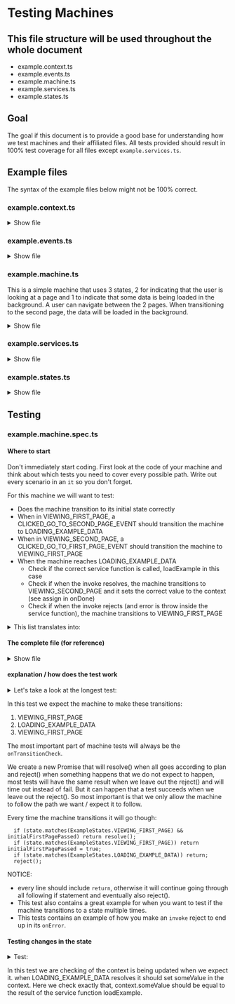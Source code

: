 # Testing Machines

## This file structure will be used throughout the whole document
 - example.context.ts
 - example.events.ts
 - example.machine.ts
 - example.services.ts
 - example.states.ts

## Goal

The goal if this document is to provide a good base for understanding how we test machines and their affiliated files. All tests provided should result in 100% test coverage for all files except `example.services.ts`.

## Example files

The syntax of the example files below might not be 100% correct.

### example.context.ts

<details>
  <summary>Show file</summary>

  ```
  export interface ExampleContext {
    someValue: string;
  }

  ```

</details>

### example.events.ts

<details>
  <summary>Show file</summary>

```
import { EventObject } from 'xstate';

export enum ExampleEvents {
  CLICKED_GO_TO_FIRST_PAGE = '[ExampleEvents: Clicked Go To First Page]',
  CLICKED_GO_TO_SECOND_PAGE = '[ExampleEvents: Clicked Go To Second Page]',
}

export class ClickedGoToFirstPageEvent implements EventObject {

  public type: ExampleEvents.CLICKED_GO_TO_FIRST_PAGE = ExampleEvents.CLICKED_GO_TO_FIRST_PAGE;

}

export class ClickedGoToSecondPageEvent implements EventObject {

  public type: ExampleEvents.CLICKED_GO_TO_SECOND_PAGE = ExampleEvents.CLICKED_GO_TO_SECOND_PAGE;

}


export type ExampleEvent =
  | ClickedGoToFirstPageEvent
  | ClickedGoToSecondPageEvent;

```

</details>

### example.machine.ts

This is a simple machine that uses 3 states, 2 for indicating that the user is looking at a page and 1 to indicate that some data is being loaded in the background. A user can navigate between the 2 pages. When transitioning to the second page, the data will be loaded in the background.

<details>
  <summary>Show file</summary>

```
import { MachineConfig, StateMachine } from 'xstate';
import { ExampleContext } from './example.context';
import { ExampleState, ExampleStates, ExampleStateSchema } from './example.states';
import { ExampleEvent, ExampleEvents } from './example.events';
import { loadExample } from './example.services';

// eslint-disable-next-line max-len
export type ExampleMachine = StateMachine<ExampleContext, ExampleStateSchema, ExampleEvent, ExampleState>;

export const exampleMachine: MachineConfig<ExampleContext, ExampleStateSchema, ExampleEvent> = {

  initial: ExampleStates.VIEWING_FIRST_PAGE,

  states: {
    [ExampleStates.VIEWING_FIRST_PAGE]: {
      on: {
        [ExampleEvents.CLICKED_GO_TO_SECOND_PAGE]: ExampleStates.LOADING_EXAMPLE_DATA,
      },
    },
    [ExampleStates.LOADING_EXAMPLE_DATA]: {
      invoke: {
        src: (c: ExampleContext, e: ExampleEvent) => loadExample(c, e),
        onDone: {
          actions: assign({ someValue: (c: ExampleContext, ev: DoneInvokeEvent<string>) => ev.data }),
          target: ExampleStates.VIEWING_SECOND_PAGE,
        },
        onError: {
          actions: log('An error occurred loading example data'),
          target: ExampleStates.VIEWING_FIRST_PAGE,
        },
      }
    },
    [ExampleStates.VIEWING_SECOND_PAGE]: {
      on: {
        [ExampleEvents.CLICKED_GO_TO_FIRST_PAGE]: ExampleStates.VIEWING_FIRST_PAGE,
      },
    },
  },

};

```

</details>

### example.services.ts

<details>
  <summary>Show file</summary>

```
import { ExampleContext } from './example.context';
import { ExampleEvent } from './example.events';

export const loadExample = async (
  context: ExampleContext,
  ev: ExampleEvent,
): Promise<string> => {
  return 'someValue';
}
```

</details>

### example.states.ts

<details>
  <summary>Show file</summary>

```
import { StateSchema } from 'xstate';
import { ExampleContext } from './example.context';

export enum ExampleStates {
  VIEWING_FIRST_PAGE = '[ExampleStates: Viewing First Page]',
  VIEWING_SECOND_PAGE = '[ExampleStates: Viewing Second Page]',
  LOADING_EXAMPLE_DATA = '[ExampleStates: Loading Example Data]',
}

export interface ExampleState {
  value:
  | ExampleStates.VIEWING_FIRST_PAGE
  | ExampleStates.VIEWING_SECOND_PAGE
  | ExampleStates.LOADING_EXAMPLE_DATA;
  context: ExampleContext;
}

export interface ExampleStateSchema extends StateSchema<ExampleContext> {
  states: {
    [key in ExampleStates]?: StateSchema<ExampleContext>;
  };
}

```

</details>

## Testing

### example.machine.spec.ts

#### Where to start

Don't immediately start coding. First look at the code of your machine and think about which tests you need to cover every possible path. Write out every scenario in an `it` so you don't forget.

For this machine we will want to test:
 - Does the machine transition to its initial state correctly
 - When in VIEWING_FIRST_PAGE, a CLICKED_GO_TO_SECOND_PAGE_EVENT should transition the machine to LOADING_EXAMPLE_DATA
 - When in VIEWING_SECOND_PAGE, a CLICKED_GO_TO_FIRST_PAGE_EVENT should transition the machine to VIEWING_FIRST_PAGE
 - When the machine reaches LOADING_EXAMPLE_DATA
   - Check if the correct service function is called, loadExample in this case
   - Check if when the invoke resolves, the machine transitions to VIEWING_SECOND_PAGE and it sets the correct value to the context (see assign in onDone)
   - Check if when the invoke rejects (and error is throw inside the service function), the machine transitions to VIEWING_FIRST_PAGE

<details>
  <summary>This list translates into:</summary>

```
describe('exampleMachine', () => {

  let machine: InterpreterFrom<ExampleMachine>;

  beforeEach(() => {

    jest.resetAllMocks();

    machine = interpret(createMachine<ExampleContext, ExampleEvent, ExampleState>(exampleMachine).withContext({ someValue: 'blabla' }));

    // mock the service functions as these should be tested in their own file and may not be covered by this file
    jest.spyOn(services, 'loadExample').mockResolvedValue('blablaReturnedByServiceFunction');

  });

  afterEach(() => {

    machine.stop();

  });

  it('should instantiate', () => {

    machine.start();

    expect(machine).toBeTruthy();

  });

  it(`should transition to ${ExampleStates.VIEWING_FIRST_PAGE} as its initial state`, async () => {

  });

  describe(`${ExampleStates.VIEWING_FIRST_PAGE}`, () => {

    it(`should transition to ${ExampleStates.LOADING_EXAMPLE_DATA} on ${ExampleEvents.CLICKED_GO_TO_SECOND_PAGE_EVENT}`, async () => {

    });

  });

  describe(`${ExampleStates.VIEWING_SECOND_PAGE}`, () => {

    it(`should transition to ${ExampleStates.VIEWING_FIRST_PAGE} on ${ExampleEvents.CLICKED_GO_TO_FIRST_PAGE_EVENT}`, async () => {

    });

  });

  describe(`${ExampleStates.LOADING_EXAMPLE_DATA}`, () => {

    describe('INVOKE', () => {

      it('should call example.services.loadExample', async () => {

      });

      it(`should transition to ${ExampleStates.VIEWING_SECOND_PAGE} when invoke resolves`, async () => {

      });

      it(`should transition to ${ExampleStates.VIEWING_FIRST_PAGE} when invoke rejects`, async () => {

      });

    });

  });

});
```


</details>

#### The complete file (for reference)

<details> 
  <summary>Show file</summary>
  
  ```
  import { createMachine, interpret, InterpreterFrom } from 'xstate';
  import { exampleMachine, ExampleMachine } from './example.machine';
  import { ClickedGoToFirstPageEvent, ClickedGoToSecondPageEvent, ExampleEvent, ExampleEvents } from './example.events';
  import { ExampleState, ExampleStates } from './example.states';
  import { ExampleContext } from './example.context';
  import * as services from './example.services';

  describe('exampleMachine', () => {

    let machine: InterpreterFrom<ExampleMachine>;

    beforeEach(() => {

      jest.resetAllMocks();

      machine = interpret(createMachine<ExampleContext, ExampleEvent, ExampleState>(exampleMachine).withContext({ someValue: 'blabla' }));

      // mock the service functions as these should be tested in their own file and may not be covered by this file
      jest.spyOn(services, 'loadExample').mockResolvedValue('blablaReturnedByServiceFunction');

    });

    afterEach(() => {

      machine.stop();

    });

    it('should instantiate', () => {

      machine.start();

      expect(machine).toBeTruthy();

    });

    it(`should transition to ${ExampleStates.VIEWING_FIRST_PAGE} as its initial state`, async () => {

      const onTransitionCheck = new Promise<void>((resolve, reject) => {

        machine.onTransition((state) => {

          if (state.matches(ExampleStates.VIEWING_FIRST_PAGE)) return resolve();
          reject();

        });

      });

      machine.start();
      // No extra events should be sent to the machine as we are trying to test its initial state

      await expect(onTransitionCheck).resolves.toBeUndefined();

    });

    describe(`${ExampleStates.VIEWING_FIRST_PAGE}`, () => {

      it(`should transition to ${ExampleStates.LOADING_EXAMPLE_DATA} on ${ExampleEvents.CLICKED_GO_TO_SECOND_PAGE_EVENT}`, async () => {

        const onTransitionCheck = new Promise<void>((resolve, reject) => {

          machine.onTransition((state) => {

            if (state.matches(ExampleStates.VIEWING_FIRST_PAGE)) return;
            if (state.matches(ExampleStates.LOADING_EXAMPLE_DATA)) return resolve();
            reject();

          });

        });

        machine.start();
        machine.send(new ClickedGoToSecondPageEvent());

        await expect(onTransitionCheck).resolves.toBeUndefined();

      });

    });

    describe(`${ExampleStates.VIEWING_SECOND_PAGE}`, () => {

      it(`should transition to ${ExampleStates.VIEWING_FIRST_PAGE} on ${ExampleEvents.CLICKED_GO_TO_FIRST_PAGE_EVENT}`, async () => {

        const onTransitionCheck = new Promise<void>((resolve, reject) => {

          let initialFirstPagePassed = false;

          machine.onTransition((state) => {

            if (state.matches(ExampleStates.VIEWING_FIRST_PAGE) && initialFirstPagePassed) return resolve();
            if (state.matches(ExampleStates.VIEWING_FIRST_PAGE)) return initialFirstPagePassed = true;
            if (state.matches(ExampleStates.LOADING_EXAMPLE_DATA)) return;
            if (state.matches(ExampleStates.VIEWING_SECOND_PAGE)) return;
            reject();

          });

        });

        machine.start();
        // First go to the second page
        machine.send(new ClickedGoToSecondPageEvent());
        // Return to the first page
        machine.send(new ClickedGoToFirstPageEvent());

        await expect(onTransitionCheck).resolves.toBeUndefined();

      });

    });

    describe(`${ExampleStates.LOADING_EXAMPLE_DATA}`, () => {

      describe('INVOKE', () => {

        it('should call example.services.loadExample', async () => {

          // Make sure we make it to INVOKE
          const onTransitionCheck = new Promise<void>((resolve, reject) => {

            machine.onTransition((state) => {

              if (state.matches(ExampleStates.VIEWING_FIRST_PAGE)) return;
              if (state.matches(ExampleStates.LOADING_EXAMPLE_DATA)) return resolve();
              reject();

            });

          });

          machine.start();
          machine.send(new ClickedGoToSecondPageEvent());

          await expect(onTransitionCheck).resolves.toBeUndefined();
          expect(services.loadExample).toHaveBeenCalledTimes(1);

        });

        it(`should transition to ${ExampleStates.VIEWING_SECOND_PAGE} and set someValue in the context when invoke resolves`, async () => {

          const onTransitionCheck = new Promise<void>((resolve, reject) => {

            machine.onTransition((state) => {

              if (state.matches(ExampleStates.VIEWING_FIRST_PAGE)) return;
              if (state.matches(ExampleStates.LOADING_EXAMPLE_DATA)) return ;
              if (state.matches(ExampleStates.VIEWING_SECOND_PAGE)) return resolve();
              reject();

            });

          });

          const onChangeCheck = new Promise<void>((resolve) => {

            machine.onChange((context: AppContext) => {

              if (context.someValue === 'blablaReturnedByServiceFunction') return resolve();

            });

          });

          machine.start();
          machine.send(new ClickedGoToSecondPageEvent());

          await expect(onTransitionCheck).resolves.toBeUndefined();
          await expect(onChangeCheck).resolves.toBeUndefined();

        });

        it(`should transition to ${ExampleStates.VIEWING_FIRST_PAGE} when invoke rejects`, async () => {

          jest.spyOn(services, 'loadExample').mockRejectedValueOnce(new Error());

          const onTransitionCheck = new Promise<void>((resolve, reject) => {

            let initialFirstPagePassed = false;

            machine.onTransition((state) => {

              if (state.matches(ExampleStates.VIEWING_FIRST_PAGE) && initialFirstPagePassed) return resolve();
              if (state.matches(ExampleStates.VIEWING_FIRST_PAGE)) return initialFirstPagePassed = true;
              if (state.matches(ExampleStates.LOADING_EXAMPLE_DATA)) return;
              reject();

            });

          });

          machine.start();
          machine.send(new ClickedGoToSecondPageEvent());

          await expect(onTransitionCheck).resolves.toBeUndefined();

        });

      });

    });

  });

  ```

</details>

#### explanation / how does the test work

<details>
  <summary>Let's take a look at the longest test:</summary>

```
  it(`should transition to ${ExampleStates.VIEWING_FIRST_PAGE} when invoke rejects`, async () => {

    jest.spyOn(services, 'loadExample').mockRejectedValueOnce(new Error());

    const onTransitionCheck = new Promise<void>((resolve, reject) => {

      let initialFirstPagePassed = false;

      machine.onTransition((state) => {

        if (state.matches(ExampleStates.VIEWING_FIRST_PAGE) && initialFirstPagePassed) return resolve();
        if (state.matches(ExampleStates.VIEWING_FIRST_PAGE)) return initialFirstPagePassed = true;
        if (state.matches(ExampleStates.LOADING_EXAMPLE_DATA)) return;
        reject();

      });

    });

    machine.start();
    machine.send(new ClickedGoToSecondPageEvent());

    await expect(onTransitionCheck).resolves.toBeUndefined();

  });
```


</details>

In this test we expect the machine to make these transitions:
 1. VIEWING_FIRST_PAGE
 2. LOADING_EXAMPLE_DATA
 3. VIEWING_FIRST_PAGE

The most important part of machine tests will always be the `onTransitionCheck`.

We create a new Promise that will resolve() when all goes according to plan and reject() when something happens that we do not expect to happen, most tests will have the same result when we leave out the reject() and will time out instead of fail. But it can happen that a test succeeds when we leave out the reject(). So most important is that we only allow the machine to follow the path we want / expect it to follow.


Every time the machine transitions it will go though:

```
  if (state.matches(ExampleStates.VIEWING_FIRST_PAGE) && initialFirstPagePassed) return resolve();
  if (state.matches(ExampleStates.VIEWING_FIRST_PAGE)) return initialFirstPagePassed = true;
  if (state.matches(ExampleStates.LOADING_EXAMPLE_DATA)) return;
  reject();
```

NOTICE:
- every line should include `return`, otherwise it will continue going through all following if statement and eventually also reject().
- This test also contains a great example for when you want to test if the machine transitions to a state multiple times.
- This tests contains an example of how you make an `invoke` reject to end up in its `onError`.


#### Testing changes in the state

<details>
  <summary>Test:</summary>

```
  it(`should transition to ${ExampleStates.VIEWING_SECOND_PAGE} and set someValue in the context when invoke resolves`, async () => {

    const onTransitionCheck = new Promise<void>((resolve, reject) => {

      machine.onTransition((state) => {

        if (state.matches(ExampleStates.VIEWING_FIRST_PAGE)) return;
        if (state.matches(ExampleStates.LOADING_EXAMPLE_DATA)) return ;
        if (state.matches(ExampleStates.VIEWING_SECOND_PAGE)) return resolve();
        reject();

      });

    });

    const onChangeCheck = new Promise<void>((resolve) => {

      machine.onChange((context: AppContext) => {

        if (context.someValue === 'blablaReturnedByServiceFunction') return resolve();

      });

    });

    machine.start();
    machine.send(new ClickedGoToSecondPageEvent());

    await expect(onTransitionCheck).resolves.toBeUndefined();
    await expect(onChangeCheck).resolves.toBeUndefined();

  });
```

</details>

In this test we are checking of the context is being updated when we expect it. when LOADING_EXAMPLE_DATA resolves it should set someValue in the context. Here we check exactly that, context.someValue should be equal to the result of the service function loadExample.